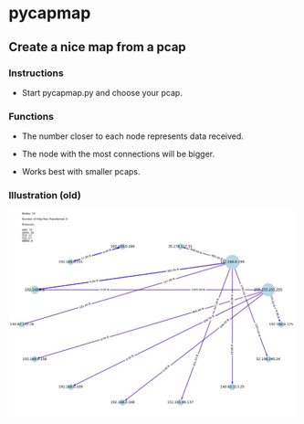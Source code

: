 # pycapmap

## Create a nice map from a pcap

### Instructions

* Start pycapmap.py and choose your pcap.

### Functions

* The number closer to each node represents data received.

* The node with the most connections will be bigger.

* Works best with smaller pcaps.

### Illustration (old)

![Settings Window](https://github.com/VadAxel/pycapmap/blob/main/pycapmap.jpg)
